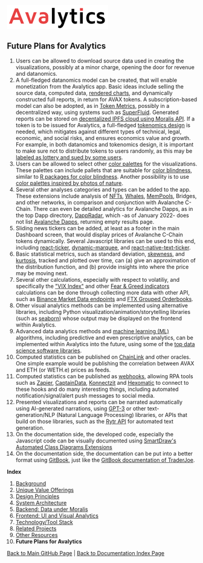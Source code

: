 ![Avalytics Logo](./img/AvalyticsLogo1Mini.png)

## Future Plans for Avalytics

1. Users can be allowed to download source data used in creating the visualizations, possibly at a minor charge, opening the door for revenue and datanomics.
2. A full-fledged datanomics model can be created, that will enable monetization from the Avalytics app. Basic ideas include selling the source data, computed data, [rendered charts](https://stackoverflow.com/questions/10721884/render-html-to-an-image/46243263#46243263), and dynamically constructed full reports, in return for AVAX tokens. A subscription-based model can also be adopted, as in [Token Metrics](https://tokenmetrics.com), possibly in a decentralized way, using systems such as [SuperFluid](https://www.superfluid.finance/home). Generated reports can be stored on [decentalized IPFS cloud using Moralis API](https://www.youtube.com/watch?v=jRjFn__kVJM). If a token is to be issued for Avalytics, a full-fledged [tokenomics design](https://maxyampolsky.medium.com/how-to-design-tokenomics-for-your-cryptocurrency-the-basics-of-creating-your-token-9a0375cb9479) is needed, which mitigates against different types of technical, legal, economic, and social risks, and ensures economics value and growth. For example, in both datanomics and tokenomics design, it is important to make sure not to distribute tokens to users randomly, as this may be [labeled as lottery and sued by some users](https://cryptobriefing.com/a-guy-put-10-ethereum-defi-app/).
3. Users can be allowed to select other [color palettes](https://www.crazyegg.com/blog/website-color-palettes/) for the visualizations. These palettes can include pallets that are suitable for [color blindness](https://www.color-blindness.com/), similar to [R packages for color blindness](https://www.datanovia.com/en/blog/top-r-color-palettes-to-know-for-great-data-visualization/). Another possibility is to use [color palettes inspired by photos of nature](https://sarahrenaeclark.com/color-palettes/).
4. Several other analyses categories and types can be added to the app. These extensions include analysis of [NFTs](https://dune.xyz/panta_rhei/NFt), [Whales](https://www.whalestats.com/analysis-of-the-top-1000-avalanche-wallets), [MemPools](https://www.youtube.com/watch?v=NhAelJJtr4k), Bridges, and other networks, in comparison and conjunction with Avalanche C-Chain. There can even be detailed analytics for Avalanche Dapps, as in the top Dapp directory, [DappRadar](https://dappradar.com/s), which -as of January 2022- does not list [Avalanche Dapps](https://dappradar.com/search/avalanche), returning empty results page.
5. Sliding news tickers can be added, at least as a footer in the main Dashboard screen, that would display prices of Avalanche C-Chain tokens dynamically. Several Javascript libraries can be used to this end, including [react-ticker](https://github.com/AndreasFaust/react-ticker), [dynamic-marquee](https://github.com/tjenkinson/dynamic-marquee), and [react-native-text-ticker](https://github.com/deanhet/react-native-text-ticker).
6. Basic statistical metrics, such as standard deviation, [skewness](https://en.wikipedia.org/wiki/Skewness), and [kurtosis](https://en.wikipedia.org/wiki/Kurtosis), tracked and plotted over time, can (a) give an approximation of the distribution function, and (b) provide insights into where the price may be moving next.
7. Several other calculations, especially with respect to volatiliy, and specifically the ["VIX Index"](https://youtu.be/56gI9mMOczw) and other [Fear & Greed indicators](https://money.cnn.com/data/fear-and-greed/) calculations can be done through collecting more data with other API, such as [Binance Market Data endpoints](https://github.com/binance/binance-spot-api-docs/blob/master/rest-api.md#market-data-endpoints) and [FTX Grouped Orderbooks](https://docs.ftx.com/#grouped-orderbooks).
8. Other visual analytics methods can be implemented using alternative libraries, including Python visualization/animation/storytelling libraries (such as [seaborn](https://seaborn.pydata.org/examples/index.html)) whose output may be displayed on the frontend within Avalytics.
9. Advanced data analytics methods and [machine learning (ML)](https://www.coursera.org/collections/machine-learning) algorithms, including predictive and even prescriptive analytics, can be implemented within Avalytics into the future, using some of the [top data science software libraries](https://towardsdatascience.com/8-booming-data-science-libraries-you-must-watch-out-in-2022-cec2dbb42437).
10. Computed statistics can be published on [ChainLink](https://chain.link) and other oracles. One simple example would be publishing the correlation between AVAX and ETH (or WETH.e) prices as feeds.
11. Computed statistics can be published as [webhooks](https://www.youtube.com/watch?v=41NOoEz3Tzc), allowing RPA tools such as [Zapier](https://zapier.com/), [CaptainData](https://app.captaindata.co), [Konnectzit](https://app.konnectzit.com) and [Hexomatic](https://hexomatic.com) to connect to these hooks and do many interesting things, including automated notification/signal/alert push messages to social media.
12. Presented visualizations and reports can be narrated automatically using AI-generated narrations, using [GPT-3](https://openai.com/blog/openai-api/) or other text-generation/NLP (Natural Language Processing) libraries, or APIs that build on those libraries, such as the [Rytr API](https://rytr.me/developers/api#register) for automated text generation.
13. On the documentation side, the developed code, especially the Javascript code can be visually documented using [SmartDraw's Automated Class Diagrams Extensions](htpps://www.smartdraw.com/developers/extensions/class-diagram.htm)
14. On the documentation side, the documentation can be put into a better format using [GitBook](https://gitbook.com), just like the [GitBook documentation of TraderJoe](https://docs.traderjoexyz.com/main/welcome/master).

**Index**

1. [Background](Background.md)
2. [Unique Value Offerings](UniqueValueOfferings.md)
3. [Design Principles](DesignPrinciples.md)
4. [System Architecture](SystemArchitecture.md)
5. [Backend: Data under Moralis](Backend.md)
6. [Frontend: UI and Visual Analytics](Frontend.md)
7. [Technology/Tool Stack](TechnologyStack.md)
8. [Related Projects](RelatedProjects.md)
9. [Other Resources](OtherResources.md)
10. **Future Plans for Avalytics**

<hline></hline>

[Back to Main GitHub Page](../README.md) | [Back to Documentation Index Page](Documentation.md)
